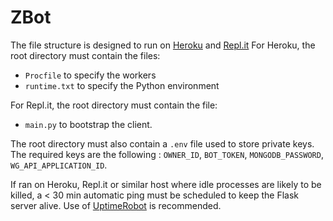 # ZBot

The file structure is designed to run on [Heroku](https://heroku.com) and [Repl.it](https://repl.it)
For Heroku, the root directory must contain the files:
- `Procfile` to specify the workers
- `runtime.txt` to specify the Python environment

For Repl.it, the root directory must contain the file:
- `main.py` to bootstrap the client.

The root directory must also contain a `.env` file used to store private keys. The required keys are the following : `OWNER_ID`, `BOT_TOKEN`, `MONGODB_PASSWORD`, `WG_API_APPLICATION_ID`.

If ran on Heroku, Repl.it or similar host where idle processes are likely to be killed, a < 30 min automatic ping must be scheduled to keep the Flask server alive.
Use of [UptimeRobot](https://uptimerobot.com/) is recommended.